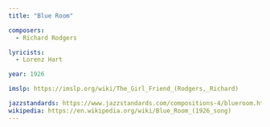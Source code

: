 ```yaml
---
title: "Blue Room"

composers:
  - Richard Rodgers

lyricists:
  - Lorenz Hart

year: 1926

imslp: https://imslp.org/wiki/The_Girl_Friend_(Rodgers,_Richard)

jazzstandards: https://www.jazzstandards.com/compositions-4/blueroom.htm
wikipedia: https://en.wikipedia.org/wiki/Blue_Room_(1926_song)
---
```

